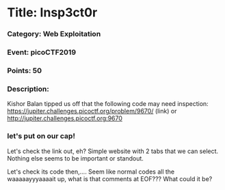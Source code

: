 # Title: Insp3ct0r
### Category: Web Exploitation
### Event: picoCTF2019
### Points: 50

### Description:
Kishor Balan tipped us off that the following code may need inspection: https://jupiter.challenges.picoctf.org/problem/9670/ (link) or http://jupiter.challenges.picoctf.org:9670

### let's put on our cap!
Let's check the link out, eh? Simple website with 2 tabs that we can select. Nothing else seems to be important or standout. 

Let's check its code then,.... Seem like normal codes all the waaaaayyyaaaait up, what is that comments at EOF??? What could it be? 